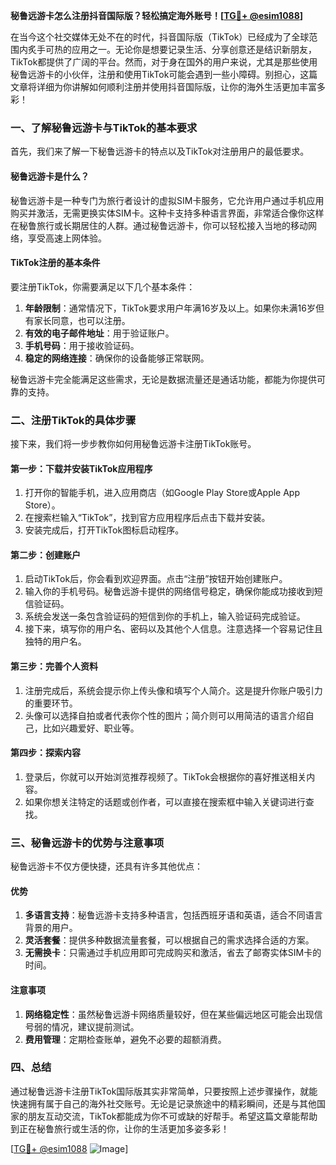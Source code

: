 **秘鲁远游卡怎么注册抖音国际版？轻松搞定海外账号！[[TG💪+ @esim1088](https://t.me/s/esim1088)]**

在当今这个社交媒体无处不在的时代，抖音国际版（TikTok）已经成为了全球范围内炙手可热的应用之一。无论你是想要记录生活、分享创意还是结识新朋友，TikTok都提供了广阔的平台。然而，对于身在国外的用户来说，尤其是那些使用秘鲁远游卡的小伙伴，注册和使用TikTok可能会遇到一些小障碍。别担心，这篇文章将详细为你讲解如何顺利注册并使用抖音国际版，让你的海外生活更加丰富多彩！

### 一、了解秘鲁远游卡与TikTok的基本要求

首先，我们来了解一下秘鲁远游卡的特点以及TikTok对注册用户的最低要求。

#### 秘鲁远游卡是什么？

秘鲁远游卡是一种专门为旅行者设计的虚拟SIM卡服务，它允许用户通过手机应用购买并激活，无需更换实体SIM卡。这种卡支持多种语言界面，非常适合像你这样在秘鲁旅行或长期居住的人群。通过秘鲁远游卡，你可以轻松接入当地的移动网络，享受高速上网体验。

#### TikTok注册的基本条件

要注册TikTok，你需要满足以下几个基本条件：
1. **年龄限制**：通常情况下，TikTok要求用户年满16岁及以上。如果你未满16岁但有家长同意，也可以注册。
2. **有效的电子邮件地址**：用于验证账户。
3. **手机号码**：用于接收验证码。
4. **稳定的网络连接**：确保你的设备能够正常联网。

秘鲁远游卡完全能满足这些需求，无论是数据流量还是通话功能，都能为你提供可靠的支持。

### 二、注册TikTok的具体步骤

接下来，我们将一步步教你如何用秘鲁远游卡注册TikTok账号。

#### 第一步：下载并安装TikTok应用程序

1. 打开你的智能手机，进入应用商店（如Google Play Store或Apple App Store）。
2. 在搜索栏输入“TikTok”，找到官方应用程序后点击下载并安装。
3. 安装完成后，打开TikTok图标启动程序。

#### 第二步：创建账户

1. 启动TikTok后，你会看到欢迎界面。点击“注册”按钮开始创建账户。
2. 输入你的手机号码。秘鲁远游卡提供的网络信号稳定，确保你能成功接收到短信验证码。
3. 系统会发送一条包含验证码的短信到你的手机上，输入验证码完成验证。
4. 接下来，填写你的用户名、密码以及其他个人信息。注意选择一个容易记住且独特的用户名。

#### 第三步：完善个人资料

1. 注册完成后，系统会提示你上传头像和填写个人简介。这是提升你账户吸引力的重要环节。
2. 头像可以选择自拍或者代表你个性的图片；简介则可以用简洁的语言介绍自己，比如兴趣爱好、职业等。

#### 第四步：探索内容

1. 登录后，你就可以开始浏览推荐视频了。TikTok会根据你的喜好推送相关内容。
2. 如果你想关注特定的话题或创作者，可以直接在搜索框中输入关键词进行查找。

### 三、秘鲁远游卡的优势与注意事项

秘鲁远游卡不仅方便快捷，还具有许多其他优点：

#### 优势

1. **多语言支持**：秘鲁远游卡支持多种语言，包括西班牙语和英语，适合不同语言背景的用户。
2. **灵活套餐**：提供多种数据流量套餐，可以根据自己的需求选择合适的方案。
3. **无需换卡**：只需通过手机应用即可完成购买和激活，省去了邮寄实体SIM卡的时间。

#### 注意事项

1. **网络稳定性**：虽然秘鲁远游卡网络质量较好，但在某些偏远地区可能会出现信号弱的情况，建议提前测试。
2. **费用管理**：定期检查账单，避免不必要的超额消费。

### 四、总结

通过秘鲁远游卡注册TikTok国际版其实非常简单，只要按照上述步骤操作，就能快速拥有属于自己的海外社交账号。无论是记录旅途中的精彩瞬间，还是与其他国家的朋友互动交流，TikTok都能成为你不可或缺的好帮手。希望这篇文章能帮助到正在秘鲁旅行或生活的你，让你的生活更加多姿多彩！

[[TG💪+ @esim1088](https://t.me/s/esim1088) ![Image](https://i.postimg.cc/4NQfJmqS/Snipaste-2025-05-13-00-14-12.png)]